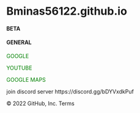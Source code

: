 # Bminas56122.github.io
<!DOCTYPE html>
<html>
<head>
<style>
a:link {
  color: green;
  background-color: transparent;
  text-decoration: none;
}
a:visited {
  color: green;
  background-color: transparent;
  text-decoration: none;
}
a:hover {
  color: blue;
  background-color: transparent;
  text-decoration: underline;
}
a:active {
  color: yellow;
  background-color: transparent;
  text-decoration: underline;
}
</style>
</head>
<body>
<h4>BETA</h4>

<h4>GENERAL</h4>
<p><a href="https://google.com">GOOGLE</a></p>
<p><a href="https://youtube.com">YOUTUBE</a></p>
<p><a href="https://www.google.com/maps/@-53.1103519,73.540644,9z">GOOGLE MAPS</a></p>

<p>join discord server https://discord.gg/bDYVxdkPuf</p>

</body>
</html> 
© 2022 GitHub, Inc.
Terms
